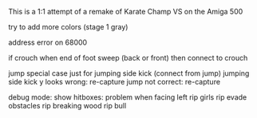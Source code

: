 This is a 1:1 attempt of a remake of Karate Champ VS on the Amiga 500

try to add more colors (stage 1 gray)

address error on 68000

if crouch when end of foot sweep (back or front) 
then connect to crouch

jump special case just for jumping side kick (connect from jump)
jumping side kick y looks wrong: re-capture
jump not correct: re-capture
       
				
debug mode: show hitboxes: problem when facing left
rip girls
rip evade obstacles
rip breaking wood
rip bull



